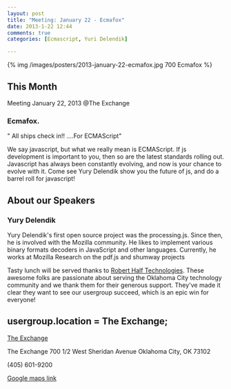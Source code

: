 ```yaml
---
layout: post
title: "Meeting: January 22 - Ecmafox"
date: 2013-1-22 12:44
comments: true
categories: [Ecmascript, Yuri Delendik]

---
```

{% img /images/posters/2013-january-22-ecmafox.jpg 700 Ecmafox %}

## This Month

Meeting January 22, 2013 @The Exchange

### Ecmafox.


" All ships check in!! ....For ECMAScript" 

We say javascript, but what we really mean is ECMAScript. If js development is important to you, then so are the latest standards rolling out. Javascript has always been constantly evolving, and now is your chance to evolve with it. Come see Yury Delendik show you the future of js, and do a barrel roll for javascript! 

<!-- more -->

## About our Speakers

### Yury Delendik

Yury Delendik's first open source project was the processing.js. Since then, he is involved with the Mozilla community. He likes to implement various binary formats decoders in JavaScript and other languages. Currently, he works at Mozilla Research on the pdf.js and shumway projects

Tasty lunch will be served thanks to [Robert Half Technologies](http://www.roberthalftechnology.com/). These awesome folks are passionate about serving the Oklahoma City technology community and we thank them for their generous support. They've made it clear they want to see our usergroup succeed, which is an epic win for everyone!

## usergroup.location = The Exchange;


[The Exchange](http://www.exchangeokc.com/) 

The Exchange
700 1/2 West Sheridan Avenue
Oklahoma City, OK 73102

(405) 601-9200    


[Google maps link](https://maps.google.com/maps?q=+700+West+Sheridan+Avenue+Oklahoma+City,+OK+73102&hl=en&sll=37.0625,-95.677068&sspn=83.75977,57.919922&hnear=700+W+Sheridan+Ave,+Oklahoma+City,+Oklahoma+73102&t=m&z=17)

